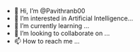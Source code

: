 - 👋 Hi, I’m @Pavithranb00
- 👀 I’m interested in  Artificial Intelligence...
- 🌱 I’m currently learning ...
- 💞️ I’m looking to collaborate on ...
- 📫 How to reach me ...

<!---
Pavithranb00/Pavithranb00 is a ✨ special ✨ repository because its `README.md` (this file) appears on your GitHub profile.
You can click the Preview link to take a look at your changes.
--->
